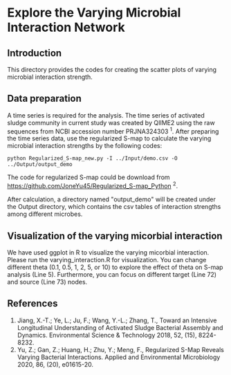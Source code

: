 # Explore the Varying Microbial Interaction Network
## Introduction
This directory provides the codes for creating the scatter plots of varying microbial interaction strength.

## Data preparation
A time series is required for the analysis. The time series of activated sludge community in current study was created by QIIME2 using the raw sequences from NCBI accession number PRJNA324303 <sup>1</sup>. After preparing the time series data, use the regularized S-map to calculate the varying microbial interaction strengths by the following codes:
```
python Regularized_S-map_new.py -I ../Input/demo.csv -O ../Output/output_demo
```
The code for regularized S-map could be download from https://github.com/JoneYu45/Regularized_S-map_Python <sup>2</sup>.

After calculation, a directory named "output_demo" will be created under the Output directory, which contains the csv tables of interaction strengths among different microbes. 

## Visualization of the varying micorbial interaction
We have used ggplot in R to visualize the varying micorbial interaction. Please run the varying_interaction.R for visualization. You can change different theta (0.1, 0.5, 1, 2, 5, or 10) to explore the effect of theta on S-map analysis (Line 5). Furthermore, you can focus on different target (Line 72) and source (Line 73) nodes.

## References
1. Jiang, X.-T.; Ye, L.; Ju, F.; Wang, Y.-L.; Zhang, T., Toward an Intensive Longitudinal Understanding of Activated Sludge Bacterial Assembly and Dynamics. Environmental Science & Technology 2018, 52, (15), 8224-8232.
2. Yu, Z.; Gan, Z.; Huang, H.; Zhu, Y.; Meng, F., Regularized S-Map Reveals Varying Bacterial Interactions. Applied and Environmental Microbiology 2020, 86, (20), e01615-20.
